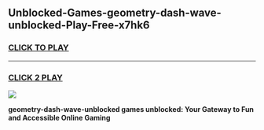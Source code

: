 
## Unblocked-Games-geometry-dash-wave-unblocked-Play-Free-x7hk6
<h3>
<a href="https://premium76.site?title=geometry-dash-wave-unblocked&ref=10A">CLICK TO PLAY</a></h3>
<hr>

<h3>
<a href="https://premium76.site?title=geometry-dash-wave-unblocked&ref=10A">CLICK 2 PLAY</a>
  
</h3>

<a href="https://premium76.site?title=geometry-dash-wave-unblocked&ref=10A"><img src="https://clearcache.store/games.png"></a>


**geometry-dash-wave-unblocked games unblocked: Your Gateway to Fun and Accessible Online Gaming**
